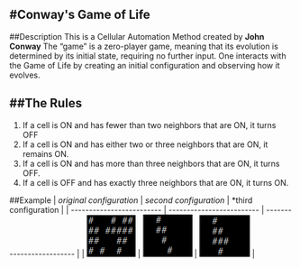 #Conway's Game of Life
---
##Description
This is a Cellular Automation Method created by **John Conway**
The “game” is a zero-player game, meaning that its evolution is determined by its initial state, requiring no further input. One interacts with the Game of Life by creating an initial configuration and observing how it evolves.

##The Rules
---
1. If a cell is ON and has fewer than two neighbors that are ON, it turns OFF
2. If a cell is ON and has either two or three neighbors that are ON, it remains ON.
3. If a cell is ON and has more than three neighbors that are ON, it turns OFF.
4. If a cell is OFF and has exactly three neighbors that are ON, it turns ON.

##Example
| *original configuration* | *second configuration* | *third configuration |
| ------------------------- | ------------------------- | ------------------------- |
| ![config_1](images/config1.png) | ![config_2](images/config2.png) | ![config_3](images/config3.png) |